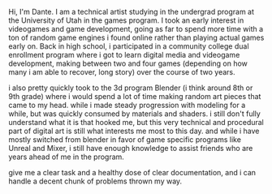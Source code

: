 Hi, I'm Dante. I am a technical artist studying in the undergrad program at the University of Utah in the games program. I took an early interest in videogames and game development, going as far to spend more time with a ton of random game engines i found online rather than playing actual games early on. Back in high school, i participated in a community college dual enrollment program where i got to learn digital media and videogame development, making between two and four games (depending on how many i am able to recover, long story) over the course of two years. 

i also pretty quickly took to the 3d program Blender (i think around 8th or 9th grade) where i would spend a lot of time making random art pieces that came to my head. while i made steady progression with modeling for a while, but was quickly consumed by materials and shaders. i still don't fully understand what it is that hooked me, but this very technical and procedural part of digital art is still what interests me most to this day. and while i have mostly switched from blender in favor of game specific programs like Unreal and Mixer, i still have enough knowledge to assist friends who are years ahead of me in the program.

give me a clear task and a healthy dose of clear documentation, and i can handle a decent chunk of problems thrown my way.